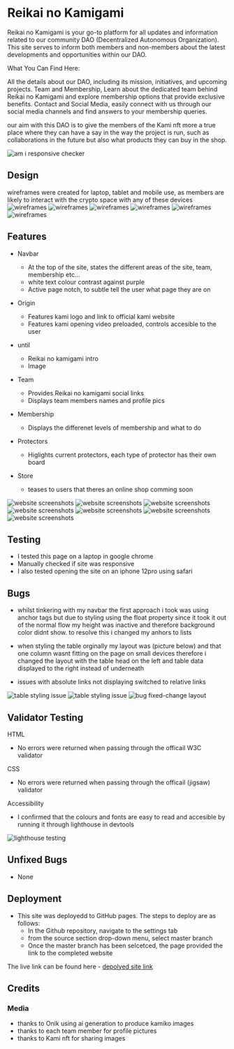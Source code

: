 
# Reikai no Kamigami

Reikai no Kamigami is your go-to platform for all updates and information related to our community DAO (Decentralized Autonomous Organization). This site serves to inform both members and non-members about the latest developments and opportunities within our DAO.

What You Can Find Here:

All the details about our DAO, including its mission, initiatives, and upcoming projects.
Team and Membership, Learn about the dedicated team behind Reikai no Kamigami and explore membership options that provide exclusive benefits.
Contact and Social Media, easily connect with us through our social media channels and find answers to your membership queries.

our aim with this DAO is to give the members of the Kami nft more a true place where they can have a say in the way the project is run, such as collaborations in the future but also what products they can buy in the shop.

![am i responsive checker](/documentation/am-i-responsive.png)

## Design 

wireframes were created for laptop, tablet and mobile use, as members are likely to interact with the crypto space with any of these devices
![wireframes](/documentation/pp1-index-sc.jpg)
![wireframes](/documentation/pp1-index2-sc.jpg)
![wireframes](/documentation/pp1-team-sc.jpg)
![wireframes](/documentation/pp1-membership-sc.jpg)
![wireframes](/documentation/pp1-protectors-sc.jpg)
![wireframes](/documentation/pp1-store-sc.jpg)


## Features

- Navbar
  - At the top of the site, states the different areas of the site, team, membership etc...
  - white text colour contrast against purple
  - Active page notch, to subtle tell the user what page they are on

- Origin
  - Features kami logo and link to official kami website
  - Features kami opening video preloaded, controls accesible to the user

- until
  - Reikai no kamigami intro
  - Image

- Team
  - Provides Reikai no kamigami social links
  - Displays team members names and profile pics

- Membership
  - Displays the differenet levels of membership and what to do

- Protectors
  - Higlights current protectors, each type of protector has their own board

- Store
  - teases to users that theres an online shop comming soon

![website screenshots](/documentation/index-sc1.png)
![website screenshots](/documentation/index-sc2.png)
![website screenshots](/documentation/index-sc3.png)
![website screenshots](/documentation/team-sc.png)
![website screenshots](/documentation/membership-sc.png)
![website screenshots](/documentation/protector-sc.png)
![website screenshots](/documentation/store-sc.png)

## Testing

- I tested this page on a laptop in google chrome
- Manually checked if site was responsive
- I also tested opening the site on an iphone 12pro using safari

## Bugs

- whilst tinkering with my navbar the first approach i took was using anchor tags but due to styling using the float property since it took it out of the normal flow my height was inactive and therefore background color didnt show. to resolve this i changed my anhors to lists

- when styling the table orginally my layout was (picture below) and that one column wasnt fitting on the page on small devices therefore i changed the layout with the table head on the left and table data displayed to the right instead of underneath

- issues with absolute links not displaying switched to relative links

![table styling issue](/documentation/bug-mphone.png)
![table styling issue](/documentation/bug-mphonespill.png)
![bug fixed-change layout](/documentation/bug-fix.png)

## Validator Testing

HTML

- No errors were returned when passing through the officail W3C validator

CSS

- No errors were returned when passing through the officail (jigsaw) validator

Accessibility

- I confirmed that the colours and fonts are easy to read and accesible by running it through lighthouse in devtools

![lighthouse testing](/documentation/lighthouse-img.png)

## Unfixed Bugs

- None

## Deployment

- This site was deployedd to GitHub pages. The steps to deploy are as follows:
  - In the Github repository, navigate to the settings tab
  - from the source section drop-down menu, select master branch
  - Once the master branch has been selcetced, the page provided the link to the completed website

The live link can be found here - [depolyed site link](https://stayin-blick.github.io/reikai-no-kamigami-pp1/)

## Credits

### Media

- thanks to Onik using ai generation to produce kamiko images
- thanks to each team member for profile pictures
- thanks to Kami nft for sharing images
